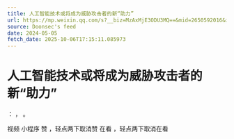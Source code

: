 ```yaml
---
title: 人工智能技术或将成为威胁攻击者的新“助力”
url: https://mp.weixin.qq.com/s?__biz=MzAxMjE3ODU3MQ==&mid=2650592016&idx=2&sn=d32cff45df3467f036d23de111f4ea73
source: Doonsec's feed
date: 2024-05-05
fetch_date: 2025-10-06T17:15:11.085973
---
```


# 人工智能技术或将成为威胁攻击者的新“助力”

：
，
。

视频
小程序
赞
，轻点两下取消赞
在看
，轻点两下取消在看
